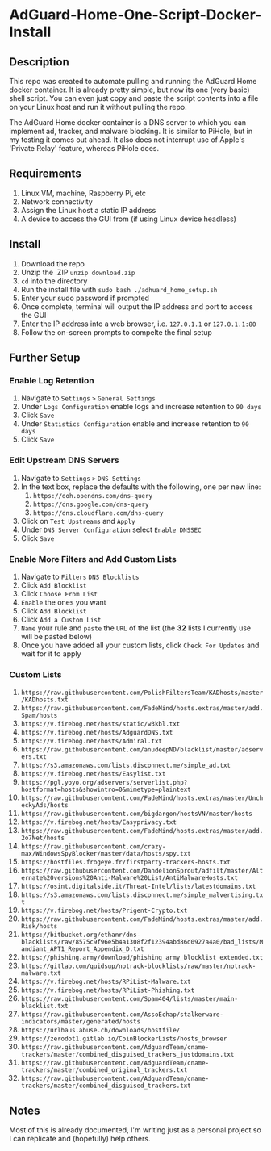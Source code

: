 # AdGuard-Home-One-Script-Docker-Install
## Description
This repo was created to automate pulling and running the AdGuard Home docker container. It is already pretty simple, but now its one (very basic) shell script. You can even just copy and paste the script contents into a file on your Linux host and run it without pulling the repo.

The AdGuard Home docker container is a DNS server to which you can implement ad, tracker, and malware blocking. It is similar to PiHole, but in my testing it comes out ahead.
It also does not interrupt use of Apple's 'Private Relay' feature, whereas PiHole does. 
## Requirements
1. Linux VM, machine, Raspberry Pi, etc
2. Network connectivity
3. Assign the Linux host a static IP address
3. A device to access the GUI from (if using Linux device headless)
## Install
1. Download the repo
2. Unzip the .ZIP `unzip download.zip`
3. `cd` into the directory
4. Run the install file with `sudo bash ./adhuard_home_setup.sh`
5. Enter your sudo password if prompted
6. Once complete, terminal will output the IP address and port to access the GUI
7. Enter the IP address into a web browser, i.e. `127.0.1.1` or `127.0.1.1:80`
8. Follow the on-screen prompts to compelte the final setup
## Further Setup
### Enable Log Retention
1. Navigate to `Settings` `>` `General Settings`
2. Under `Logs Configuration` enable logs and increase retention to `90 days`
3. Click `Save`
4. Under `Statistics Configuration` enable and increase retention to `90 days`
5. Click `Save`
### Edit Upstream DNS Servers
1. Navigate to `Settings` `>` `DNS Settings`
2. In the text box, replace the defaults with the following, one per new line:
      1. `https://doh.opendns.com/dns-query`
      2. `https://dns.google.com/dns-query`
      3. `https://dns.cloudflare.com/dns-query`
3. Click on `Test Upstreams` and `Apply`
4. Under `DNS Server Configuration` select `Enable DNSSEC`
5. Click `Save`
### Enable More Filters and Add Custom Lists
1. Navigate to `Filters` `DNS Blocklists`
2. Click `Add Blocklist`
3. Click `Choose From List`
4. `Enable` the ones you want
5. Click `Add Blocklist`
6. Click `Add a Custom List`
7. `Name` your rule and `paste` the `URL` of the list (the **32** lists I currently use will be pasted below)
8. Once you have added all your custom lists, click `Check For Updates` and wait for it to apply
### Custom Lists
1. `https://raw.githubusercontent.com/PolishFiltersTeam/KADhosts/master/KADhosts.txt` 
2. `https://raw.githubusercontent.com/FadeMind/hosts.extras/master/add.Spam/hosts`
3. `https://v.firebog.net/hosts/static/w3kbl.txt`
4. `https://v.firebog.net/hosts/AdguardDNS.txt`
5. `https://v.firebog.net/hosts/Admiral.txt`
6. `https://raw.githubusercontent.com/anudeepND/blacklist/master/adservers.txt`
7. `https://s3.amazonaws.com/lists.disconnect.me/simple_ad.txt`
8. `https://v.firebog.net/hosts/Easylist.txt`
9. `https://pgl.yoyo.org/adservers/serverlist.php?hostformat=hosts&showintro=0&mimetype=plaintext`
10. `https://raw.githubusercontent.com/FadeMind/hosts.extras/master/UncheckyAds/hosts`
11. `https://raw.githubusercontent.com/bigdargon/hostsVN/master/hosts`
12. `https://v.firebog.net/hosts/Easyprivacy.txt`
13. `https://raw.githubusercontent.com/FadeMind/hosts.extras/master/add.2o7Net/hosts`
14. `https://raw.githubusercontent.com/crazy-max/WindowsSpyBlocker/master/data/hosts/spy.txt`
15. `https://hostfiles.frogeye.fr/firstparty-trackers-hosts.txt`
16. `https://raw.githubusercontent.com/DandelionSprout/adfilt/master/Alternate%20versions%20Anti-Malware%20List/AntiMalwareHosts.txt`
17. `https://osint.digitalside.it/Threat-Intel/lists/latestdomains.txt`
18. `https://s3.amazonaws.com/lists.disconnect.me/simple_malvertising.txt`
19. `https://v.firebog.net/hosts/Prigent-Crypto.txt`
20. `https://raw.githubusercontent.com/FadeMind/hosts.extras/master/add.Risk/hosts`
21. `https://bitbucket.org/ethanr/dns-blacklists/raw/8575c9f96e5b4a1308f2f12394abd86d0927a4a0/bad_lists/Mandiant_APT1_Report_Appendix_D.txt`
22. `https://phishing.army/download/phishing_army_blocklist_extended.txt`
23. `https://gitlab.com/quidsup/notrack-blocklists/raw/master/notrack-malware.txt`
24. `https://v.firebog.net/hosts/RPiList-Malware.txt`
25. `https://v.firebog.net/hosts/RPiList-Phishing.txt`
26. `https://raw.githubusercontent.com/Spam404/lists/master/main-blacklist.txt`
27. `https://raw.githubusercontent.com/AssoEchap/stalkerware-indicators/master/generated/hosts`
28. `https://urlhaus.abuse.ch/downloads/hostfile/`
29. `https://zerodot1.gitlab.io/CoinBlockerLists/hosts_browser`
30. `https://raw.githubusercontent.com/AdguardTeam/cname-trackers/master/combined_disguised_trackers_justdomains.txt`
31. `https://raw.githubusercontent.com/AdguardTeam/cname-trackers/master/combined_original_trackers.txt`
32. `https://raw.githubusercontent.com/AdguardTeam/cname-trackers/master/combined_disguised_trackers.txt`
## Notes
Most of this is already documented, I'm writing just as a personal project so I can replicate and (hopefully) help others.
